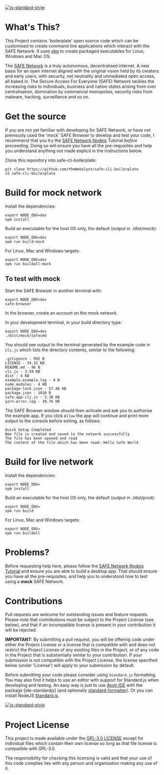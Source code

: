[![js-standard-style](https://img.shields.io/badge/code%20style-standard-brightgreen.svg?style=flat)](https://github.com/standard/standard)

# What's This?

This Project contains 'boilerplate' open source code which can be customised to create command line applications which interact with the SAFE Network. It uses [pkg](http://npmjs.com/package/pkg) to create packaged executables for Linux, Windows and Mac OS.

The [SAFE Network](https://safenetwork.org/) is a truly autonomous, decentralised internet. A new basis for an open internet aligned with the original vision held by its creators and early users, with security, net neutrality and unmediated open access, all baked in. The Secure Access For Everyone (SAFE) Network tackles the increasing risks to individuals, business and nation states arising from over centralisation, domination by commercial monopolies, security risks from malware, hacking, surveillance and so on.

# Get the source
If you are not yet familiar with developing for SAFE Network, or have not previously used the 'mock' SAFE Browser to develop and test your code, I recommend that you try the [SAFE Network Nodejs](https://hub.safedev.org/platform/nodejs/) Tutorial *before* proceeding. Doing so will ensure you have all the pre-requisites and help you understand anything not made explicit in the instructions below.

Clone this repository into safe-cli-boilerplate:
```
git clone https://github.com/theWebalyst/safe-cli-boilerplate
cd safe-cli-boilerplate
```

# Build for mock network

Install the dependencies:
```
export NODE_ENV=dev
npm install
```

Build an executable for the host OS only, the default (output in ./dist/mock):
```
export NODE_ENV=dev
npm run build-mock
```
For Linux, Mac and Windows targets:
```
export NODE_ENV=dev
npm run buildall-mock
```
## To test with mock
Start the SAFE Browser in another terminal with:
```
export NODE_ENV=dev
safe-browser
```
In the browser, create an account on the mock network.

In your development terminal, in your build directory type:
```
export NODE_ENV=dev
./dist/mock/safecmd
```
You should see output to the terminal generated by the example code in `cli.js` which lists the directory contents, similar to the following:
```
.gitignore - 992 B
LICENSE - 34.32 KB
README.md - 96 B
cli.js - 3.59 KB
dist - 4 KB
example.example.log - 4 B
node_modules - 4 KB
package-lock.json - 57.46 KB
package.json - 1010 B
safe-app-cli.js - 3.38 KB
yarn-error.log - 39.76 KB
```
The SAFE Browser window should then activate and ask you to authorise the example app. If you click `Allow` the app will continue and print more output to the console before exiting, as follows:
```
Quick Setup Completed
New file is created and saved to the network successfully
The file has been opened and read
The content of the file which has been read: Hello Safe World
```

# Build for live network

Install the dependencies:
```
export NODE_ENV=
npm install
```

Build an executable for the host OS only, the default (output in ./dist/prod):
```
export NODE_ENV=
npm run build
```
For Linux, Mac and Windows targets:
```
export NODE_ENV=
npm run buildall
```

# Problems?
Before requesting help here, please follow the [SAFE Network Nodejs Tutorial](https://hub.safedev.org/platform/nodejs/) and ensure you are able to build a desktop app. That should ensure you have all the pre-requisites, and help you to understood how to test using a **mock** SAFE Network.

# Contributions
Pull requests are welcome for outstanding issues and feature requests. Please note that contributions must be subject to the Project License (see below), and that if an incompatible license is present in your contribution it will be rejected.

**IMPORTANT:** By submitting a pull request, you will be offering code under either the Project License or a license that is compatible with and does not restrict the Project License of any existing files in the Project, or of any code in the Project that is substantially similar to your contribution. If your submission is not compatible with the Project License, the license specified below (under 'License') will apply to your submission by default.

Before submitting your code please consider using `Standard.js` formatting. You may also find it helps to use an editor with support for Standard.js when developing and testing. An easy way is just to use [Atom IDE](https://atom.io/packages/atom-ide-ui) with the package [ide-standardjs] (and optionally [standard-formatter](https://atom.io/packages/standard-formatter)). Or you can install NodeJS [Standard.js](https://standardjs.com/).

[![js-standard-style](https://cdn.rawgit.com/feross/standard/master/badge.svg)](https://github.com/standard/standard)

# Project License
This project is made available under the [GPL-3.0 LICENSE](https://opensource.org/licenses/GPL-3.0) except for individual files which contain their own license so long as that file license is compatible with GPL-3.0. 

The responsibility for checking this licensing is valid and that your use of this code complies lies with any person and organisation making any use of it.
